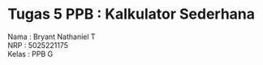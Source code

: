 # Tugas 5 PPB : Kalkulator Sederhana
Nama : Bryant Nathaniel T <br>
NRP : 5025221175 <br>
Kelas : PPB G
